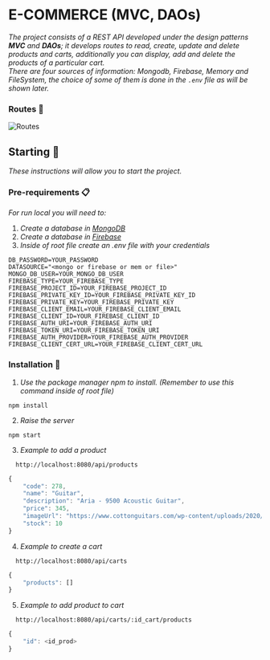 # E-COMMERCE (MVC, DAOs)

_The project consists of a REST API developed under the design patterns __MVC__ and __DAOs__; it develops routes to read, create, update and delete products and carts, additionally you can display, add and delete the products of a particular cart. \
There are four sources of information: _Mongodb_, _Firebase_, _Memory_ and _FileSystem_, the choice of some of them is done in the `.env` file as will be shown later._

### Routes :arrows_counterclockwise:
![Routes](https://user-images.githubusercontent.com/84557725/201790809-87c01359-9479-472f-a6b9-4252920b4099.png)

## Starting 🚀
_These instructions will allow you to start the project._

### Pre-requirements 📋
_For run local you will need to:_
1. _Create a database in [MongoDB](https://tutorialesdeaplicaciones.com/creacion-de-una-base-de-datos-con-mongodb/)_
2. _Create a database in [Firebase](https://www.paradigmadigital.com/dev/crear-base-datos-firebase/#:~:text=Para%20ello%2C%20una%20vez%20dentro,configurar%20tus%20reglas%20de%20privacidad.&text=Con%20esto%20ya%20tenemos%20lista,en%20nuestro%20proyecto%20de%20Firebase.)_
3. _Inside of root file create an .env file with your credentials_

```
DB_PASSWORD=YOUR_PASSWORD
DATASOURCE="<mongo or firebase or mem or file>"
MONGO_DB_USER=YOUR_MONGO_DB_USER
FIREBASE_TYPE=YOUR_FIREBASE_TYPE
FIREBASE_PROJECT_ID=YOUR_FIREBASE_PROJECT_ID
FIREBASE_PRIVATE_KEY_ID=YOUR_FIREBASE_PRIVATE_KEY_ID
FIREBASE_PRIVATE_KEY=YOUR_FIREBASE_PRIVATE_KEY
FIREBASE_CLIENT_EMAIL=YOUR_FIREBASE_CLIENT_EMAIL
FIREBASE_CLIENT_ID=YOUR_FIREBASE_CLIENT_ID
FIREBASE_AUTH_URI=YOUR_FIREBASE_AUTH_URI
FIREBASE_TOKEN_URI=YOUR_FIREBASE_TOKEN_URI
FIREBASE_AUTH_PROVIDER=YOUR_FIREBASE_AUTH_PROVIDER
FIREBASE_CLIENT_CERT_URL=YOUR_FIREBASE_CLIENT_CERT_URL
```

### Installation 🔧
1. _Use the package manager npm to install. (Remember to use this command inside of root file)_
```
npm install 
```
2. _Raise the server_
```
npm start
```
3. _Example to add a product_
```
  http://localhost:8080/api/products
```
```js
{
    "code": 278,
    "name": "Guitar",
    "description": "Aria - 9500 Acoustic Guitar",
    "price": 345,
    "imageUrl": "https://www.cottonguitars.com/wp-content/uploads/2020/07/20200701_201245-scaled.jpg",
    "stock": 10
}
```
4. _Example to create a cart_
```
  http://localhost:8080/api/carts
```
```js
{
    "products": []
}
```
5. _Example to add product to cart_
```
  http://localhost:8080/api/carts/:id_cart/products
```
```js
{
    "id": <id_prod>
}
```
